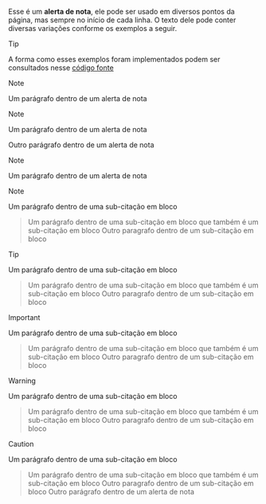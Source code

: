 Esse é um **alerta de nota**, ele pode ser usado em diversos pontos da página, mas sempre no início de cada linha. O texto dele pode conter diversas variações conforme os exemplos a seguir.

>[!TIP]
>A forma como esses exemplos foram implementados podem ser consultados nesse [código fonte](https://github.com/eportella/markdown-to-html-builder/blob/main/blockquote/alert/note/README.md?plain=1)

>[!NOTE]
> Um parágrafo dentro de um alerta de nota

>[!NOTE]
> Um parágrafo dentro de um alerta de nota
>
> Outro parágrafo dentro de um alerta de nota

>[!NOTE]
> Um parágrafo dentro de um alerta de nota
>>[!NOTE]
>> Um parágrafo dentro de uma sub-citação em bloco
>>> Um parágrafo dentro de uma sub-citação em bloco que também é um sub-citação em bloco
>> Outro paragrafo dentro de um sub-citação em bloco
>
>>[!TIP]
>> Um parágrafo dentro de uma sub-citação em bloco
>>> Um parágrafo dentro de uma sub-citação em bloco que também é um sub-citação em bloco
>> Outro paragrafo dentro de um sub-citação em bloco
>
>>[!IMPORTANT]
>> Um parágrafo dentro de uma sub-citação em bloco
>>> Um parágrafo dentro de uma sub-citação em bloco que também é um sub-citação em bloco
>> Outro paragrafo dentro de um sub-citação em bloco
>
>>[!WARNING]
>> Um parágrafo dentro de uma sub-citação em bloco
>>> Um parágrafo dentro de uma sub-citação em bloco que também é um sub-citação em bloco
>> Outro paragrafo dentro de um sub-citação em bloco
>
>>[!CAUTION]
>> Um parágrafo dentro de uma sub-citação em bloco
>>> Um parágrafo dentro de uma sub-citação em bloco que também é um sub-citação em bloco
>> Outro paragrafo dentro de um sub-citação em bloco
> Outro parágrafo dentro de um alerta de nota